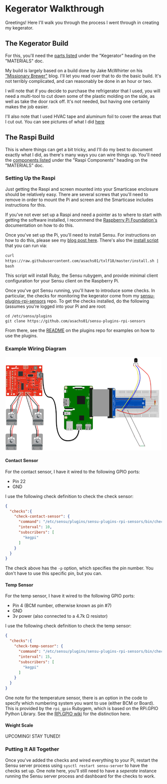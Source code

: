 # Kegerator Walkthrough

Greetings! Here I'll walk you through the process I went through in creating my kegerator.

## The Kegerator Build

For this, you'll need the [parts listed][1] under the "Kegerator" heading on the "MATERIALS" doc.

My build is largely based on a build done by Jake McWhirter on his ["Missionary Brewer"][2] blog. I'll let you read over that to do the basic build. It's not terribly complicated, and can reasonably be done in an hour or two.

I will note that if you decide to purchase the refrigerator that I used, you will need a multi-tool to cut down some of the plastic molding on the side, as well as take the door rack off. It's not needed, but having one certainly makes the job easier.

I'll also note that I used HVAC tape and aluminum foil to cover the areas that I cut out. You can see pictures of what I did [here][3]

## The Raspi Build

This is where things can get a bit tricky, and I'll do my best to document exactly what I did, as there's many ways you can wire things up. You'll need the [components listed][4] under the "Raspi Components" heading on the "MATERIALS" doc.

### Setting Up the Raspi

Just getting the Raspi and screen mounted into your Smarticase enclosure should be relatively easy. There are several screws that you'll need to remove in order to mount the Pi and screen and the Smarticase includes instructions for this.

If you've not ever set up a Raspi and need a pointer as to where to start with getting the software installed, I recommend the [Raspberry Pi Foundation's][5] documentation on how to do this.

Once you've set up the Pi, you'll need to install Sensu. For instructions on how to do this, please see my [blog post here][6]. There's also the [install script][7] that you can run via:

`curl https://raw.githubusercontent.com/asachs01/txlf18/master/install.sh | bash`

This script will install Ruby, the Sensu rubygem, and provide minimal client configuration for your Sensu client on the Raspberry Pi.

Once you've got Sensu running, you'll have to introduce some checks. In particular, the checks for monitoring the kegerator come from my [sensu-plugins-rpi-sensors][8] repo. To get the checks installed, do the following (assumes you're logged into your Pi and are root:

```shell
cd /etc/sensu/plugins
git clone https://github.com/asachs01/sensu-plugins-rpi-sensors
```

From there, see the [README][9] on the plugins repo for examples on how to use the plugins.

### Example Wiring Diagram

![Kegpi wiring][11]

#### Contact Sensor

For the contact sensor, I have it wired to the following GPIO ports:

* Pin 22
* GND

I use the following check definition to check the check sensor:

```json
{
  "checks":{
    "check-contact-sensor": {
      "command": "/etc/sensu/plugins/sensu-plugins-rpi-sensors/bin/check-contact-sensor.rb -p 22",
      "interval": 10,
      "subscribers": [
        "kegpi"
      ]
    }
  }
}
```

The check above has the `-p` option, which specifies the pin number. You don't have to use this specific pin, but you can.

#### Temp Sensor

For the temp sensor, I have it wired to the following GPIO ports:

* Pin 4 (BCM number, otherwise known as pin #7)
* GND
* 3v power (also connected to a 4.7k Ω resistor)

I use the following check definition to check the temp sensor:

```json
{
  "checks":{
    "check-temp-sensor": {
      "command": "/etc/sensu/plugins/sensu-plugins-rpi-sensors/bin/check-temp-sensor.rb -F -w 45 -c 60",
      "interval": 15,
      "subscribers": [
        "kegpi"
      ]
    }
  }
}
```

One note for the temperature sensor, there is an option in the code to specify which numbering system you want to use (either BCM or Board). This is provided by the `rpi_gpio` Rubygem, which is based on the RPi.GPIO Python Library. See the [RPi.GPIO wiki][10] for the distinction here.

#### Weight Scale

UPCOMING! STAY TUNED!

### Putting It All Together

Once you've added the checks and wired everything to your Pi, restart the Sensu server process using `sysctl restart sensu-server` to have the checks set up. One note here, you'll still need to have a _seperate_ instance running the Sensu server process and dashboard for the checks to work.

<!-- LINKS -->
[1]: https://github.com/asachs01/txlf18/blob/master/MATERIALS.md#kegerator
[2]: https://missionarybrewer.wordpress.com/how-to-build-your-own-kegerator/
[3]: http://aaron.sachs.blog/moving-to-kegging/
[4]: https://github.com/asachs01/txlf18/blob/master/MATERIALS.md#raspi-components
[5]: https://www.raspberrypi.org/documentation/installation/installing-images/
[6]: http://aaron.sachs.blog/monitoring-raspberry-pis-with-sensu/
[7]: install.sh
[8]: https://github.com/asachs01/sensu-plugins-rpi-sensors
[9]: https://github.com/asachs01/sensu-plugins-rpi-sensors/blob/master/README.md
[10]: https://sourceforge.net/p/raspberry-gpio-python/wiki/BasicUsage/
[11]: images/kegpiWiring.png